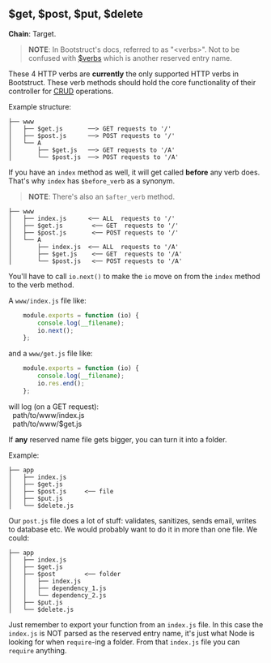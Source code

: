 $get, $post, $put, $delete
--------------------------
**Chain**: Target.

>**NOTE**: In Bootstruct's docs, referred to as "\<verbs>". Not to be confused with [$verbs](https://github.com/taitulism/Bootstruct/blob/entry-names/Docs/Reserved%20Entry%20Names/WebRoot/%24verbs.md) which is another reserved entry name.

These 4 HTTP verbs are **currently** the only supported HTTP verbs in Bootstruct. These verb methods should hold the core functionality of their controller for [CRUD](https://en.wikipedia.org/wiki/Create,_read,_update_and_delete) operations.

Example structure:
```
├── www
│   ├── $get.js       ──> GET requests to '/'
│   ├── $post.js      ──> POST requests to '/'
│   └── A
│       ├── $get.js   ──> GET requests to '/A'
│       └── $post.js  ──> POST requests to '/A'
```

If you have an `index` method as well, it will get called **before** any verb does. That's why `index` has `$before_verb` as a synonym.

>**NOTE**: There's also an `$after_verb` method.

```
├── www
│   ├── index.js      <── ALL  requests to '/'
│   ├── $get.js        <── GET  requests to '/'
│   ├── $post.js       <── POST requests to '/'
│   └── A
│       ├── index.js  <── ALL  requests to '/A'
│       ├── $get.js    <── GET  requests to '/A'
│       └── $post.js   <── POST requests to '/A'
```

You'll have to call `io.next()` to make the `io` move on from the `index` method to the verb method.

A `www/index.js` file like:
```js
	module.exports = function (io) {
		console.log(__filename);
		io.next();
	};
```
and a `www/get.js` file like:
```js
	module.exports = function (io) {
		console.log(__filename);
		io.res.end();
	};
```
will log (on a GET request):  
 &nbsp; path/to/www/index.js  
 &nbsp; path/to/www/$get.js

If **any** reserved name file gets bigger, you can turn it into a folder.  

Example:
```
├── app
│   ├── index.js
│   ├── $get.js
│   ├── $post.js     <── file
│   ├── $put.js
│   └── $delete.js
```
Our `post.js` file does a lot of stuff: validates, sanitizes, sends email, writes to database etc. We would probably want to do it in more than one file. We could:

```
├── app
│   ├── index.js
│   ├── $get.js
│   ├── $post        <── folder
│   │   ├── index.js
│   │   ├── dependency_1.js
│   │   └── dependency_2.js
│   ├── $put.js
│   └── $delete.js
```
Just remember to export your function from an `index.js` file. In this case the `index.js` is NOT parsed as the reserved entry name, it's just what Node is looking for when `require`-ing a folder. From that `index.js` file you can `require` anything.
